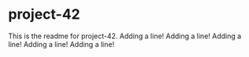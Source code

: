 # project-42

This is the readme for project-42.
Adding a line!
Adding a line!
Adding a line!
Adding a line!
Adding a line!
